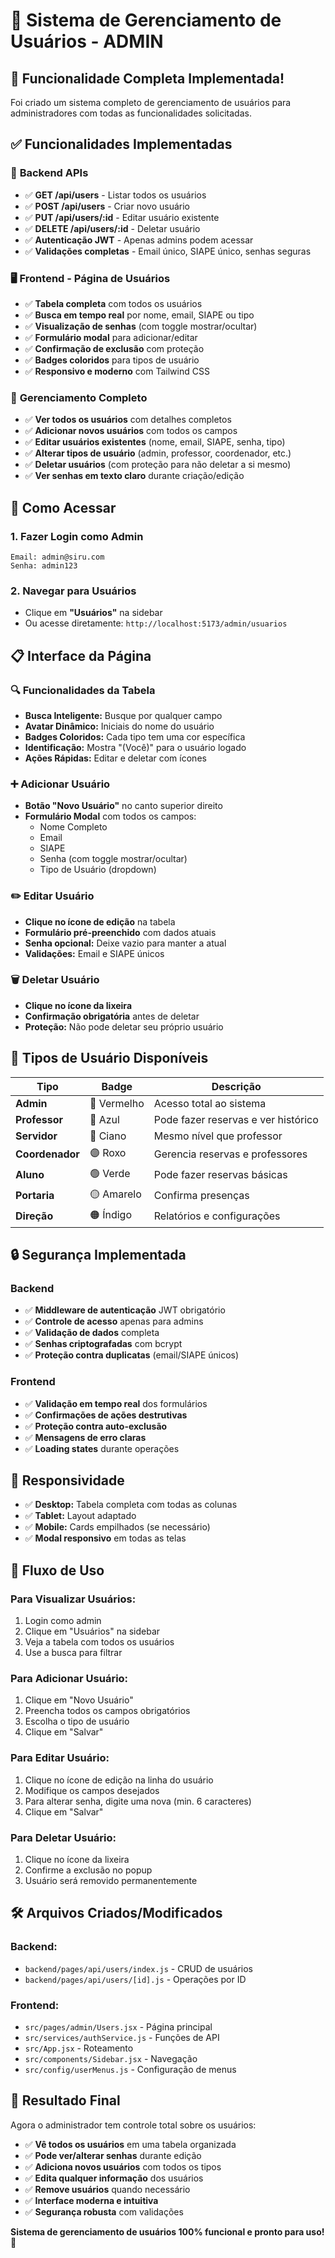 # 👥 Sistema de Gerenciamento de Usuários - ADMIN

## 🎉 **Funcionalidade Completa Implementada!**

Foi criado um sistema completo de gerenciamento de usuários para administradores com todas as funcionalidades solicitadas.

## ✅ **Funcionalidades Implementadas**

### 🔐 **Backend APIs**
- ✅ **GET /api/users** - Listar todos os usuários
- ✅ **POST /api/users** - Criar novo usuário
- ✅ **PUT /api/users/:id** - Editar usuário existente
- ✅ **DELETE /api/users/:id** - Deletar usuário
- ✅ **Autenticação JWT** - Apenas admins podem acessar
- ✅ **Validações completas** - Email único, SIAPE único, senhas seguras

### 🖥️ **Frontend - Página de Usuários**
- ✅ **Tabela completa** com todos os usuários
- ✅ **Busca em tempo real** por nome, email, SIAPE ou tipo
- ✅ **Visualização de senhas** (com toggle mostrar/ocultar)
- ✅ **Formulário modal** para adicionar/editar
- ✅ **Confirmação de exclusão** com proteção
- ✅ **Badges coloridos** para tipos de usuário
- ✅ **Responsivo e moderno** com Tailwind CSS

### 👤 **Gerenciamento Completo**
- ✅ **Ver todos os usuários** com detalhes completos
- ✅ **Adicionar novos usuários** com todos os campos
- ✅ **Editar usuários existentes** (nome, email, SIAPE, senha, tipo)
- ✅ **Alterar tipos de usuário** (admin, professor, coordenador, etc.)
- ✅ **Deletar usuários** (com proteção para não deletar a si mesmo)
- ✅ **Ver senhas em texto claro** durante criação/edição

## 🚀 **Como Acessar**

### **1. Fazer Login como Admin**
```
Email: admin@siru.com
Senha: admin123
```

### **2. Navegar para Usuários**
- Clique em **"Usuários"** na sidebar
- Ou acesse diretamente: `http://localhost:5173/admin/usuarios`

## 📋 **Interface da Página**

### **🔍 Funcionalidades da Tabela**
- **Busca Inteligente:** Busque por qualquer campo
- **Avatar Dinâmico:** Iniciais do nome do usuário
- **Badges Coloridos:** Cada tipo tem uma cor específica
- **Identificação:** Mostra "(Você)" para o usuário logado
- **Ações Rápidas:** Editar e deletar com ícones

### **➕ Adicionar Usuário**
- **Botão "Novo Usuário"** no canto superior direito
- **Formulário Modal** com todos os campos:
  - Nome Completo
  - Email
  - SIAPE
  - Senha (com toggle mostrar/ocultar)
  - Tipo de Usuário (dropdown)

### **✏️ Editar Usuário**
- **Clique no ícone de edição** na tabela
- **Formulário pré-preenchido** com dados atuais
- **Senha opcional:** Deixe vazio para manter a atual
- **Validações:** Email e SIAPE únicos

### **🗑️ Deletar Usuário**
- **Clique no ícone da lixeira**
- **Confirmação obrigatória** antes de deletar
- **Proteção:** Não pode deletar seu próprio usuário

## 🎨 **Tipos de Usuário Disponíveis**

| Tipo | Badge | Descrição |
|------|-------|-----------|
| **Admin** | 🔴 Vermelho | Acesso total ao sistema |
| **Professor** | 🔵 Azul | Pode fazer reservas e ver histórico |
| **Servidor** | 🔷 Ciano | Mesmo nível que professor |
| **Coordenador** | 🟣 Roxo | Gerencia reservas e professores |
| **Aluno** | 🟢 Verde | Pode fazer reservas básicas |
| **Portaria** | 🟡 Amarelo | Confirma presenças |
| **Direção** | 🟠 Índigo | Relatórios e configurações |

## 🔒 **Segurança Implementada**

### **Backend**
- ✅ **Middleware de autenticação** JWT obrigatório
- ✅ **Controle de acesso** apenas para admins
- ✅ **Validação de dados** completa
- ✅ **Senhas criptografadas** com bcrypt
- ✅ **Proteção contra duplicatas** (email/SIAPE únicos)

### **Frontend**
- ✅ **Validação em tempo real** dos formulários
- ✅ **Confirmações de ações destrutivas**
- ✅ **Proteção contra auto-exclusão**
- ✅ **Mensagens de erro claras**
- ✅ **Loading states** durante operações

## 📱 **Responsividade**

- ✅ **Desktop:** Tabela completa com todas as colunas
- ✅ **Tablet:** Layout adaptado
- ✅ **Mobile:** Cards empilhados (se necessário)
- ✅ **Modal responsivo** em todas as telas

## 🎯 **Fluxo de Uso**

### **Para Visualizar Usuários:**
1. Login como admin
2. Clique em "Usuários" na sidebar
3. Veja a tabela com todos os usuários
4. Use a busca para filtrar

### **Para Adicionar Usuário:**
1. Clique em "Novo Usuário"
2. Preencha todos os campos obrigatórios
3. Escolha o tipo de usuário
4. Clique em "Salvar"

### **Para Editar Usuário:**
1. Clique no ícone de edição na linha do usuário
2. Modifique os campos desejados
3. Para alterar senha, digite uma nova (min. 6 caracteres)
4. Clique em "Salvar"

### **Para Deletar Usuário:**
1. Clique no ícone da lixeira
2. Confirme a exclusão no popup
3. Usuário será removido permanentemente

## 🛠️ **Arquivos Criados/Modificados**

### **Backend:**
- `backend/pages/api/users/index.js` - CRUD de usuários
- `backend/pages/api/users/[id].js` - Operações por ID

### **Frontend:**
- `src/pages/admin/Users.jsx` - Página principal
- `src/services/authService.js` - Funções de API
- `src/App.jsx` - Roteamento
- `src/components/Sidebar.jsx` - Navegação
- `src/config/userMenus.js` - Configuração de menus

## 🎉 **Resultado Final**

Agora o administrador tem controle total sobre os usuários:

- ✅ **Vê todos os usuários** em uma tabela organizada
- ✅ **Pode ver/alterar senhas** durante edição
- ✅ **Adiciona novos usuários** com todos os tipos
- ✅ **Edita qualquer informação** dos usuários
- ✅ **Remove usuários** quando necessário
- ✅ **Interface moderna e intuitiva**
- ✅ **Segurança robusta** com validações

**Sistema de gerenciamento de usuários 100% funcional e pronto para uso!** 🚀
